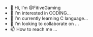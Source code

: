 - 👋 Hi, I’m @FitiveGaming
- 👀 I’m interested in CODING...
- 🌱 I’m currently learning C language...
- 💞️ I’m looking to collaborate on ...
- 📫 How to reach me ...

<!---
FitiveGaming/FitiveGaming is a ✨ special ✨ repository because its `README.md` (this file) appears on your GitHub profile.
You can click the Preview link to take a look at your changes.
--->
